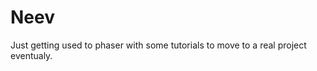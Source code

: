 Neev
====================

Just getting used to phaser with some tutorials to move to a real project eventualy.